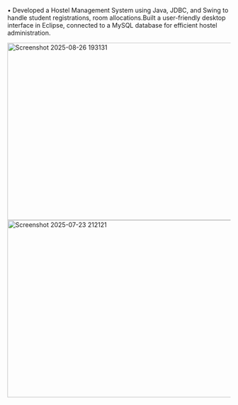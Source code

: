 •	Developed a Hostel Management System using Java, JDBC, and Swing to handle student registrations, room allocations.Built a user-friendly desktop interface in Eclipse, connected to a MySQL database for efficient hostel administration.

<img width="600 " height="400" alt="Screenshot 2025-08-26 193131" src="https://github.com/user-attachments/assets/dc3b310e-0ea3-4b04-ad9a-9f8231559a8b" />
<img width="600" height="400" alt="Screenshot 2025-07-23 212121" src="https://github.com/user-attachments/assets/1a02f410-6434-49f3-a9d7-b7b4e045b5df" />

